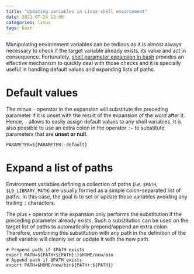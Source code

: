 ```yaml
---
title: "Updating variables in Linux shell environment"
date: 2021-07-24 12:00
categories: linux
tags: bash
---
```


Manipulating environment variables can be tedious as it is almost always necessary to check if the target variable already exists, its value and act in consequence. Fortunately, [shell parameter expansion in bash](https://www.gnu.org/software/bash/manual/html_node/Shell-Parameter-Expansion.html) provides an effective mechanism to quickly deal with those checks and it is specially useful in handling default values and expanding lists of paths.

# Default values

The minus ``-`` operator in the expansion will substitute the preceding parameter if it is unset with the result of the expansion of the *word* after it. Hence, ``-`` allows to easily assign default values to any shell variables. It is also possible to use an extra colon in the operator ``:-`` to substitute parameters that are **unset or null**.

```console
PARAMETER=${PARAMETER:-default}
```

# Expand a list of paths

Environment variables defining a collection of paths (*i.e.* ``$PATH``, ``$LD_LIBRARY_PATH``) are usually formed as a simple colon-separated list of paths. In this case, the goal is to set or update those variables avoiding any trailing ``:`` characters.

The plus ``+`` operator in the expansion only performs the substitution if the preceding parameter already exists. Such a substitution can be used on the target list of paths to automatically prepend/append an extra colon. Therefore, combining this substitution with any path in the definition of the shell variable will cleanly set or update it with the new path.

```console
# Prepend path if $PATH exists
export PATH=${PATH+${PATH}:}$HOME/new/bin
# Append path if $PATH exists
export PATH=$HOME/new/bin${PATH+:${PATH}}
```
